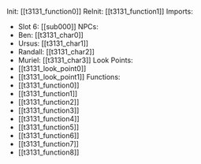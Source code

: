 Init: [[t3131_function0]]
ReInit: [[t3131_function1]]
Imports:
- Slot 6: [[sub000]]
NPCs:
- Ben: [[t3131_char0]]
- Ursus: [[t3131_char1]]
- Randall: [[t3131_char2]]
- Muriel: [[t3131_char3]]
Look Points:
- [[t3131_look_point0]]
- [[t3131_look_point1]]
Functions:
- [[t3131_function0]]
- [[t3131_function1]]
- [[t3131_function2]]
- [[t3131_function3]]
- [[t3131_function4]]
- [[t3131_function5]]
- [[t3131_function6]]
- [[t3131_function7]]
- [[t3131_function8]]
